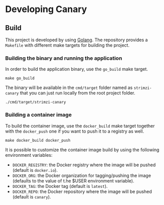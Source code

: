# Developing Canary

## Build

This project is developed by using [Golang](https://golang.org/).
The repository provides a `Makefile` with different make targets for building the project.

### Building the binary and running the application

In order to build the application binary, use the `go_build` make target.

```shell
make go_build
```

The binary will be available in the `cmd/target` folder named as `strimzi-canary` that you can just run locally from the root project folder.

```shell
./cmd/target/strimzi-canary
```

### Building a container image

To build the container image, use the `docker_build` make target together with the `docker_push` one if you want to push it to a registry as well.

```shell
make docker_build docker_push
```

It is possible to customize the container image build by using the following environment variables:

* `DOCKER_REGISTRY`: the Docker registry where the image will be pushed (default is `docker.io`).
* `DOCKER_ORG`: the Docker organization for tagging/pushing the image (defaults to the value of t.he $USER environment variable).
* `DOCKER_TAG`: the Docker tag (default is `latest`).
* `DOCKER_REPO`: the Docker repository where the image will be pushed (default is `canary`).